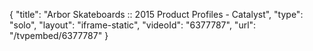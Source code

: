 {
    "title": "Arbor Skateboards :: 2015 Product Profiles - Catalyst",
    "type": "solo",
    "layout": "iframe-static",
    "videoId": "6377787",
    "url": "\/tvpembed\/6377787"
}